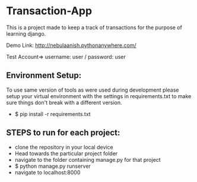 # Transaction-App
This is a project made to keep a track of transactions for the purpose of learning django.

Demo Link: http://nebulaanish.pythonanywhere.com/

Test Account=> username: user / password: user

## Environment Setup:
  To use same version of tools as were used during development please setup your virtual environment with the settings in requirements.txt to make sure things don't break with a different version.
  - $ pip install -r requirements.txt    
   
## STEPS to run for each project:
  - clone the repository in your local device
  - Head towards the particular project folder
  - navigate to the folder containing manage.py for that project
  - $ python manage.py runserver
  - navigate to localhost:8000

